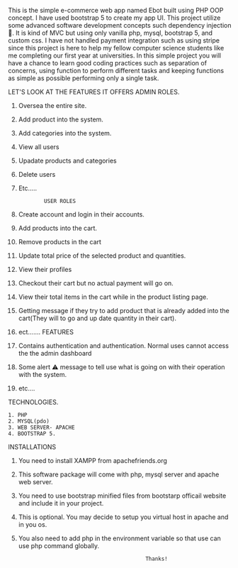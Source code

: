 This is the simple e-commerce web app named Ebot built using PHP OOP concept.
I have used bootstrap 5 to create my app UI.
This project utilize some advanced software development concepts such dependency injection 💉.
It is kind of MVC but using only vanilla php, mysql, bootstrap 5, and custom css.
I have not handled payment integration such as  using stripe since this project is here to help my fellow computer science students like me completing our first year at universities.
In this simple project you will have a chance to learn good coding practices such as separation of concerns, using function to perform different tasks and keeping functions as simple as possible performing only a single task.

LET'S LOOK AT THE FEATURES IT OFFERS
ADMIN ROLES.
1. Oversea the entire site.
2. Add product into the system.
4. Add categories into the system.
5. View all users
6. Upadate products and categories
7. Delete users
8. Etc.....


               USER ROLES
1. Create account and login in their accounts.
2. Add products into the cart.
3. Remove products in the cart
4. Update total price of  the selected product and quantities.
5. View their profiles
6. Checkout their cart but no actual payment will go on.
7. View their total items in the cart while in the product listing page.
8. Getting message if they try to add product that is already added into the cart(They will to go and up
date quantity in their cart).
 9. ect.......
               FEATURES
1. Contains authentication and authentication. Normal uses cannot access the the admin dashboard
2. Some alert ⚠ message to tell use what is going on with their operation with the system.
3. etc....

TECHNOLOGIES.
```
1. PHP
2. MYSQL(pdo)
3. WEB SERVER- APACHE
4. BOOTSTRAP 5.
```


INSTALLATIONS
1. You need to install XAMPP from apachefriends.org
2. This software package will come with php, mysql server and apache web server.
3. You need to use bootstrap minified files from bootstarp officail website and include it in your project.
4. This is optional. You may decide to setup you virtual host in apache and in you os.
5. You also need to add php in the environment variable so that use can use php command globally.


                                               Thanks!
